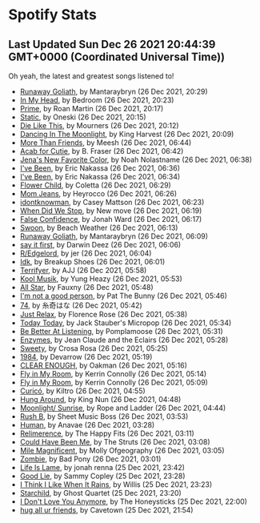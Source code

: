 
# Spotify Stats
## Last Updated Sun Dec 26 2021 20:44:39 GMT+0000 (Coordinated Universal Time))

Oh yeah, the latest and greatest songs listened to!

- [Runaway Goliath](https://www.last.fm/music/Mantaraybryn/_/Runaway+Goliath), by Mantaraybryn (26 Dec 2021, 20:29)
- [In My Head](https://www.last.fm/music/Bedroom/_/In+My+Head), by Bedroom (26 Dec 2021, 20:23)
- [Prime](https://www.last.fm/music/Roan+Martin/_/Prime), by Roan Martin (26 Dec 2021, 20:17)
- [Static](https://www.last.fm/music/Oneski/_/Static), by Oneski (26 Dec 2021, 20:15)
- [Die Like This](https://www.last.fm/music/Mourners/_/Die+Like+This), by Mourners (26 Dec 2021, 20:12)
- [Dancing In The Moonlight](https://www.last.fm/music/King+Harvest/_/Dancing+In+The+Moonlight), by King Harvest (26 Dec 2021, 20:09)
- [More Than Friends](https://www.last.fm/music/Meesh/_/More+Than+Friends), by Meesh (26 Dec 2021, 06:44)
- [Acab for Cutie](https://www.last.fm/music/B.+Fraser/_/Acab+for+Cutie), by B. Fraser (26 Dec 2021, 06:42)
- [Jena's New Favorite Color](https://www.last.fm/music/Noah+Nolastname/_/Jena%27s+New+Favorite+Color), by Noah Nolastname (26 Dec 2021, 06:38)
- [I've Been](https://www.last.fm/music/Eric+Nakassa/_/I%27ve+Been), by Eric Nakassa (26 Dec 2021, 06:36)
- [I've Been](https://www.last.fm/music/Eric+Nakassa/_/I%27ve+Been), by Eric Nakassa (26 Dec 2021, 06:34)
- [Flower Child](https://www.last.fm/music/Coletta/_/Flower+Child), by Coletta (26 Dec 2021, 06:29)
- [Mom Jeans](https://www.last.fm/music/Heyrocco/_/Mom+Jeans), by Heyrocco (26 Dec 2021, 06:26)
- [idontknowman](https://www.last.fm/music/Casey+Mattson/_/idontknowman), by Casey Mattson (26 Dec 2021, 06:23)
- [When Did We Stop](https://www.last.fm/music/New+move/_/When+Did+We+Stop), by New move (26 Dec 2021, 06:19)
- [False Confidence](https://www.last.fm/music/Jonah+Ward/_/False+Confidence), by Jonah Ward (26 Dec 2021, 06:17)
- [Swoon](https://www.last.fm/music/Beach+Weather/_/Swoon), by Beach Weather (26 Dec 2021, 06:13)
- [Runaway Goliath](https://www.last.fm/music/Mantaraybryn/_/Runaway+Goliath), by Mantaraybryn (26 Dec 2021, 06:09)
- [say it first](https://www.last.fm/music/Darwin+Deez/_/say+it+first), by Darwin Deez (26 Dec 2021, 06:06)
- [R/Edgelord](https://www.last.fm/music/jer/_/R%2FEdgelord), by jer (26 Dec 2021, 06:04)
- [Idk](https://www.last.fm/music/Breakup+Shoes/_/Idk), by Breakup Shoes (26 Dec 2021, 06:01)
- [Terrifyer](https://www.last.fm/music/AJJ/_/Terrifyer), by AJJ (26 Dec 2021, 05:58)
- [Kool Musik](https://www.last.fm/music/Yung+Heazy/_/Kool+Musik), by Yung Heazy (26 Dec 2021, 05:53)
- [All Star](https://www.last.fm/music/Fauxny/_/All+Star), by Fauxny (26 Dec 2021, 05:48)
- [I'm not a good person](https://www.last.fm/music/Pat+The+Bunny/_/I%27m+not+a+good+person), by Pat The Bunny (26 Dec 2021, 05:46)
- [74](https://www.last.fm/music/%E7%B3%B8%E5%A5%87%E3%81%AF%E3%81%AA/_/74), by 糸奇はな (26 Dec 2021, 05:42)
- [Just Relax](https://www.last.fm/music/Florence+Rose/_/Just+Relax), by Florence Rose (26 Dec 2021, 05:38)
- [Today Today](https://www.last.fm/music/Jack+Stauber%27s+Micropop/_/Today+Today), by Jack Stauber's Micropop (26 Dec 2021, 05:34)
- [Be Better At Listening](https://www.last.fm/music/Pomplamoose/_/Be+Better+At+Listening), by Pomplamoose (26 Dec 2021, 05:31)
- [Enzymes](https://www.last.fm/music/Jean+Claude+and+the+Eclairs/_/Enzymes), by Jean Claude and the Eclairs (26 Dec 2021, 05:28)
- [Sweety](https://www.last.fm/music/Crosa+Rosa/_/Sweety), by Crosa Rosa (26 Dec 2021, 05:25)
- [1984](https://www.last.fm/music/Devarrow/_/1984), by Devarrow (26 Dec 2021, 05:19)
- [CLEAR ENOUGH](https://www.last.fm/music/Oakman/_/CLEAR+ENOUGH), by Oakman (26 Dec 2021, 05:16)
- [Fly in My Room](https://www.last.fm/music/Kerrin+Connolly/_/Fly+in+My+Room), by Kerrin Connolly (26 Dec 2021, 05:14)
- [Fly in My Room](https://www.last.fm/music/Kerrin+Connolly/_/Fly+in+My+Room), by Kerrin Connolly (26 Dec 2021, 05:09)
- [Curicó](https://www.last.fm/music/Kiltro/_/Curic%C3%B3), by Kiltro (26 Dec 2021, 04:55)
- [Hung Around](https://www.last.fm/music/King+Nun/_/Hung+Around), by King Nun (26 Dec 2021, 04:48)
- [Moonlight/ Sunrise](https://www.last.fm/music/Rope+and+Ladder/_/Moonlight%2F+Sunrise), by Rope and Ladder (26 Dec 2021, 04:44)
- [Rush B](https://www.last.fm/music/Sheet+Music+Boss/_/Rush+B), by Sheet Music Boss (26 Dec 2021, 03:53)
- [Human](https://www.last.fm/music/Anavae/_/Human), by Anavae (26 Dec 2021, 03:28)
- [Relimerence](https://www.last.fm/music/The+Happy+Fits/_/Relimerence), by The Happy Fits (26 Dec 2021, 03:11)
- [Could Have Been Me](https://www.last.fm/music/The+Struts/_/Could+Have+Been+Me), by The Struts (26 Dec 2021, 03:08)
- [Mile Magnificent](https://www.last.fm/music/Molly+Ofgeography/_/Mile+Magnificent), by Molly Ofgeography (26 Dec 2021, 03:05)
- [Zombie](https://www.last.fm/music/Bad+Pony/_/Zombie), by Bad Pony (26 Dec 2021, 03:01)
- [Life Is Lame](https://www.last.fm/music/jonah+renna/_/Life+Is+Lame), by jonah renna (25 Dec 2021, 23:42)
- [Good Lie](https://www.last.fm/music/Sammy+Copley/_/Good+Lie), by Sammy Copley (25 Dec 2021, 23:28)
- [I Think I Like When It Rains](https://www.last.fm/music/Willis/_/I+Think+I+Like+When+It+Rains), by Willis (25 Dec 2021, 23:23)
- [Starchild](https://www.last.fm/music/Ghost+Quartet/_/Starchild), by Ghost Quartet (25 Dec 2021, 23:20)
- [I Don't Love You Anymore](https://www.last.fm/music/The+Honeysticks/_/I+Don%27t+Love+You+Anymore), by The Honeysticks (25 Dec 2021, 22:00)
- [hug all ur friends](https://www.last.fm/music/Cavetown/_/hug+all+ur+friends), by Cavetown (25 Dec 2021, 21:54)
